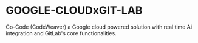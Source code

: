# GOOGLE-CLOUDxGIT-LAB
Co-Code (CodeWeaver) a Google cloud powered solution with real time Ai integration and GitLab's core functionalities.

